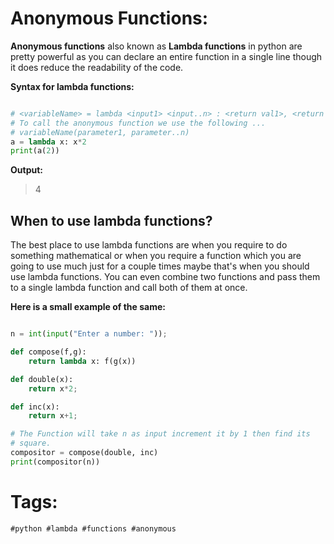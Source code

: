 # Anonymous Functions:

**Anonymous functions** also known as **Lambda functions** in python are
pretty powerful as you can declare an entire function in a single
line though it does reduce the readability of the code.

**Syntax for lambda functions:**

```python

# <variableName> = lambda <input1> <input..n> : <return val1>, <return val2>
# To call the anonymous function we use the following ...
# variableName(parameter1, parameter..n)
a = lambda x: x*2
print(a(2))

```
**Output:**

> 4

## When to use lambda functions?

The best place to use lambda functions are when you require to do
something mathematical or when you require a function which you are
going to use much just for a couple times maybe that's when you should
use lambda functions. You can even combine two functions and pass them
to a single lambda function and call both of them at once.

**Here is a small example of the same:**

``` python

n = int(input("Enter a number: "));

def compose(f,g):
    return lambda x: f(g(x))

def double(x):
    return x*2;

def inc(x):
    return x+1;

# The Function will take n as input increment it by 1 then find its
# square.
compositor = compose(double, inc)
print(compositor(n))

```

# Tags:

    #python #lambda #functions #anonymous
